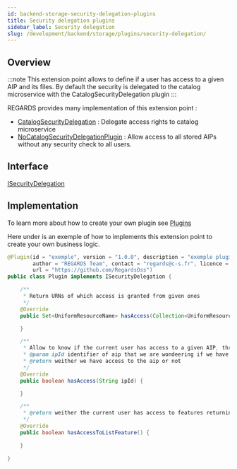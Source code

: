 ```yaml
---
id: backend-storage-security-delegation-plugins
title: Security delegation plugins
sidebar_label: Security delegation
slug: /development/backend/storage/plugins/security-delegation/
---
```




## Overview

:::note
This extension point allows to define if a user has access to a given AIP and its files. By default the security is delegated to the catalog microservice with the CatalogSecurityDelegation plugin
:::

REGARDS provides many implementation of this extension point :
 - [CatalogSecurityDelegation](https://github.com/RegardsOss/regards-plugins/blob/master/storage-plugins/catalog-security-delegation/src/main/java/fr/cnes/regards/modules/storage/plugins/security/CatalogSecurityDelegation.java) : Delegate access rights to catalog microservice
 - [NoCatalogSecurityDelegationPlugin](https://github.com/RegardsOss/regards-storage/blob/master/storage/storage-plugin/src/main/java/fr/cnes/regards/modules/storage/plugin/security/NoCatalogSecurityDelegationPlugin.java) : Allow access to all stored AIPs without any security check to all users.

## Interface

   [ISecurityDelegation](https://github.com/RegardsOss/regards-storage/blob/master/storage/storage-domain/src/main/java/fr/cnes/regards/modules/storage/domain/plugin/ISecurityDelegation.java)

## Implementation

To learn more about how to create your own plugin see [Plugins](../../../framework/modules/plugins/)

Here under is an exemple of how to implements this extension point to create your own business logic.

```java
@Plugin(id = "exemple", version = "1.0.0", description = "exemple plugin",
        author = "REGARDS Team", contact = "regards@c-s.fr", licence = "LGPLv3.0", owner = "CSSI",
        url = "https://github.com/RegardsOss")
public class Plugin implements ISecurityDelegation {

    /**
     * Return URNs of which access is granted from given ones
     */
    @Override
    public Set<UniformResourceName> hasAccess(Collection<UniformResourceName> urns){

    }

    /**
     * Allow to know if the current user has access to a given AIP, through its ipId
     * @param ipId identifier of aip that we are wondeering if we have access to.
     * @return weither we have access to the aip or not
     */
    @Override
    public boolean hasAccess(String ipId) {

    }

    /**
     * @return weither the current user has access to features returning collections of AIP
     */
    @Override
    public boolean hasAccessToListFeature() {

    }
   
}
```
